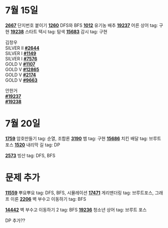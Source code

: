 # 7월 15일 

[**2667**](https://www.acmicpc.net/problem/2667) 단지번호 붙이기  [**1260**](https://www.acmicpc.net/problem/1260) DFS와 BFS  [**1012**](https://www.acmicpc.net/problem/1012) 유기농 배추  [**19237**](https://www.acmicpc.net/problem/19237) 어른 상어 tag: 구현 [**19238**](https://www.acmicpc.net/problem/19238)  스타트 택시 tag: 탐색  [**15683**](https://www.acmicpc.net/problem/15683) 감시 tag: 구현

김창우   
SILVER II [**#2644**](https://www.acmicpc.net/problem/2644)  
SILVER I  [**#1149**](https://www.acmicpc.net/problem/1149)  
SILVER I  [**#7576**](https://www.acmicpc.net/problem/7576)  
GOLD V    [**#1107**](https://www.acmicpc.net/problem/1107)  
GOLD V    [**#12865**](https://www.acmicpc.net/problem/12865)  
GOLD V    [**#2174**](https://www.acmicpc.net/problem/2174)  
GOLD V    [**#9663**](https://www.acmicpc.net/problem/9663)  

안한거   
[**#19237**](https://www.acmicpc.net/problem/19237)   
[**#19238**](https://www.acmicpc.net/problem/19238)   

# 7월 20일   

[**1759**](https://www.acmicpc.net/problem/1759) 암호만들기 tag: 순열, 조합론
[**3190**](https://www.acmicpc.net/problem/3190) 뱀 tag: 구현 
[**15686**](https://www.acmicpc.net/problem/15686) 치킨 배달 tag: 브루트 포스 
[**1520**](https://www.acmicpc.net/problem/1520) 내리막 길 tag: DP 


[**2573**](https://www.acmicpc.net/problem/2573) 빙산 tag: DFS, BFS       

# 문제 추가
[**11559**](https://www.acmicpc.net/problem/11559) 뿌요뿌요 tag: DFS, BFS, 시뮬레이션
[**17471**](https://www.acmicpc.net/problem/2206) 게리맨더링 tag: 브루트포스, 그래프 이론
[**2206**](https://www.acmicpc.net/problem/2206) 벽 부수고 이동하기 tag: BFS

[**14442**](https://www.acmicpc.net/problem/14442) 벽 부수고 이동하기 2 tag: BFS
[**19236**](https://www.acmicpc.net/problem/19236) 청소년 상어 tag: 브루트 포스

DP 추가??



